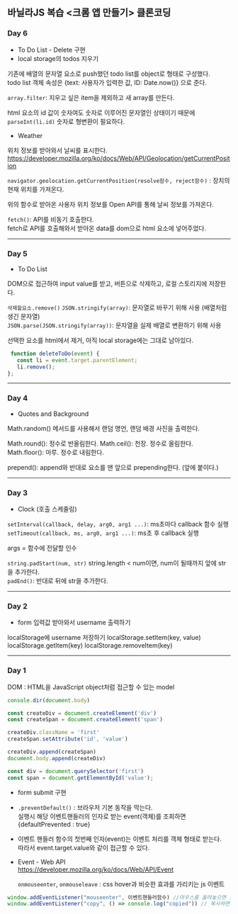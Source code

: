 ## 바닐라JS 복습 <크롬 앱 만들기> 클론코딩

### Day 6
- To Do List - Delete 구현  
- local storage의 todos 지우기

기존에 배열의 문자열 요소로 push했던 todo list를 object로 형태로 구성했다.   
todo list 객체 속성은 {text: 사용자가 입력한 값, ID: Date.now()} 으로 준다.

`array.filter`: 지우고 싶은 item을 제외하고 새 array를 만든다.
  
html 요소의 id 값이 숫자여도 숫자로 이루어진 문자열인 상태이기 때문에 `parseInt(li.id)` 숫자로 형변환이 필요하다.  
  
- Weather  

위치 정보를 받아와서 날씨를 표시한다.    
https://developer.mozilla.org/ko/docs/Web/API/Geolocation/getCurrentPosition  

`navigator.geolocation.getCurrentPosition(resolve함수, reject함수)` : 장치의 현재 위치를 가져온다.  
  
위의 함수로 받아온 사용자 위치 정보를 Open API를 통해 날씨 정보를 가져온다. 

`fetch()`: API를 비동기 호출한다.  
fetch로 API를 호출해와서 받아온 data를 dom으로 html 요소에 넣어주었다.
  


---
### Day 5
- To Do List  

DOM으로 접근하여 input value를 받고, 버튼으로 삭제하고, 로컬 스토리지에 저장한다.  

`삭제할요소.remove()` 
`JSON.stringify(array)`: 문자열로 바꾸기 위해 사용 (배열처럼 생긴 문자열)  
`JSON.parse(JSON.stringify(array))`: 문자열을 실제 배열로 변환하기 위해 사용
  

선택한 요소를 html에서 제거, 아직 local storage에는 그대로 남아있다.

 ```js
  function deleteToDo(event) {
    const li = event.target.parentElement;
    li.remove();
};
```

---
### Day 4
- Quotes and Background

Math.random() 메서드를 사용해서 랜덤 명언, 랜덤 배경 사진을 출력한다.

Math.round(): 정수로 반올림한다.
Math.ceil(): 천장. 정수로 올림한다.
Math.floor(): 마루. 정수로 내림한다.  
  
prepend(): append와 반대로 요소를 맨 앞으로 prepending한다. (앞에 붙이다.)

---
### Day 3
- Clock (호출 스케줄링)

`setInterval(callback, delay, arg0, arg1 ...)`: ms초마다 callback 함수 실행  
`setTimeout(callback, ms, arg0, arg1 ...)`: ms초 후 callback 실행

args =  함수에 전달할 인수
  
`string.padStart(num, str)`
string.length < num이면, num이 될때까지 앞에 str을 추가한다.  
`padEnd()`: 반대로 뒤에 str을 추가한다.
  
  
---
### Day 2
- form 입력값 받아와서 username 출력하기

localStorage에 username 저장하기
localStorage.setItem(key, value)
localStorage.getItem(key)
localStorage.removeItem(key)

---
### Day 1

DOM : HTML을 JavaScript object처럼 접근할 수 있는 model

```js
console.dir(document.body)

const createDiv = document.createElement('div')
const createSpan = document.createElement('span')

createDiv.className = 'first'
createSpan.setAttribute('id', 'value')

createDiv.append(createSpan)
document.body.append(createDiv)

const div = document.querySelector('first')
const span = document.getElementById('value');
```

- form submit 구현

- `.preventDefault()` : 브라우저 기본 동작을 막는다.  
실행시 해당 이벤트핸들러의 인자로 받는 event(객체)를 조회하면  
{defaultPrevented : true}

- 이벤트 핸들러 함수의 첫번째 인자(event)는 이벤트 처리를 객체 형태로 받는다.  
따라서 event.target.value와 같이 접근할 수 있다.  

- Event - Web API   
https://developer.mozilla.org/ko/docs/Web/API/Event 

  `onmouseenter`, `onmouseleave` : css hover과 비슷한 효과를 가리키는 js 이벤트   

```js
window.addEventListener("mouseenter", 이벤트핸들러함수) //마우스를 올려놓으면 함수 호출
window.addEventListener("copy", () => console.log("copied")) // 복사하면 함수 호출
```